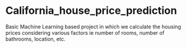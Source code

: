 # California_house_price_prediction
Basic Machine Learning based project in which we calculate the housing prices considering various factors ie number of rooms, number of bathrooms, location, etc.
